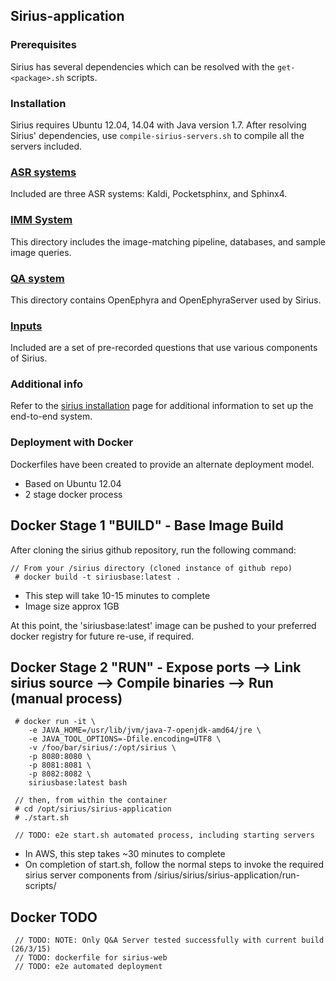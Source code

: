 ## Sirius-application

### Prerequisites

Sirius has several dependencies which can be resolved with the
`get-<package>.sh` scripts.

### Installation

Sirius requires Ubuntu 12.04, 14.04 with Java version 1.7. After resolving
Sirius' dependencies, use `compile-sirius-servers.sh` to compile all the
servers included.

### [ASR systems](speech-recognition)
Included are three ASR systems: Kaldi, Pocketsphinx, and Sphinx4.

### [IMM System](image-matching)
This directory includes the image-matching pipeline, databases, and sample
image queries.

### [QA system](question-answer)
This directory contains OpenEphyra and OpenEphyraServer used by Sirius.

### [Inputs](inputs)
Included are a set of pre-recorded questions that use various components of
Sirius.

### Additional info
Refer to the [sirius installation](http://sirius.clarity-lab.org/sirius) page
for additional information to set up the end-to-end system.

### Deployment with Docker
Dockerfiles have been created to provide an alternate deployment model.
- Based on Ubuntu 12.04
- 2 stage docker process

## Docker Stage 1 "BUILD" - Base Image Build
After cloning the sirius github repository, run the following command:

```
// From your /sirius directory (cloned instance of github repo)
 # docker build -t siriusbase:latest .
```
- This step will take 10-15 minutes to complete
- Image size approx 1GB

At this point, the 'siriusbase:latest' image can be pushed to your preferred docker registry for future re-use, if required.

## Docker Stage 2 "RUN" - Expose ports --> Link sirius source --> Compile binaries --> Run (manual process)
```
 # docker run -it \
 	-e JAVA_HOME=/usr/lib/jvm/java-7-openjdk-amd64/jre \
 	-e JAVA_TOOL_OPTIONS=-Dfile.encoding=UTF8 \
 	-v /foo/bar/sirius/:/opt/sirius \
 	-p 8080:8080 \
 	-p 8081:8081 \
 	-p 8082:8082 \
 	siriusbase:latest bash

 // then, from within the container
 # cd /opt/sirius/sirius-application
 # ./start.sh

 // TODO: e2e start.sh automated process, including starting servers

```
- In AWS, this step takes ~30 minutes to complete
- On completion of start.sh, follow the normal steps to invoke the required sirius server components from /sirius/sirius/sirius-application/run-scripts/


## Docker TODO
```
 // TODO: NOTE: Only Q&A Server tested successfully with current build (26/3/15)
 // TODO: dockerfile for sirius-web
 // TODO: e2e automated deployment
```
